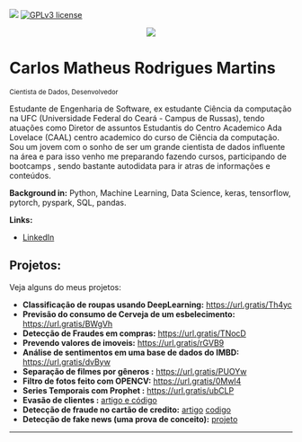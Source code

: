 [![](https://img.shields.io/badge/python-3.7+-blue.svg)](https://www.python.org/downloads/release/python-365/) [![GPLv3 license](https://img.shields.io/badge/License-GPLv3-blue.svg)](http://perso.crans.org/besson/LICENSE.html)

<p align="center">
  <img src="banner.png" >
</p>

# Carlos Matheus Rodrigues Martins
<sub>Cientista de Dados, Desenvolvedor</sub>

Estudante de Engenharia de Software, ex estudante Ciência da computação na UFC (Universidade Federal do Ceará - Campus de Russas), tendo atuações como Diretor de assuntos Estudantis do Centro Academico Ada Lovelace (CAAL) centro academico do curso de Ciência da computação. Sou um jovem com o sonho de ser um grande cientista de dados influente na área e para isso venho me preparando fazendo cursos, participando de bootcamps , sendo bastante autodidata para ir atras de informações e conteúdos.

**Background in:** Python, Machine Learning, Data Science, keras, tensorflow, pytorch, pyspark, SQL, pandas.

**Links:**
* [LinkedIn](https://www.linkedin.com/in/carlos-matheus-dev)


## Projetos:
Veja alguns do meus projetos:

* **Classificação de roupas usando DeepLearning:** https://url.gratis/Th4yc
* **Previsão do consumo de Cerveja de um esbelecimento:** https://url.gratis/BWgVh
* **Detecção de Fraudes em compras:** https://url.gratis/TNocD
* **Prevendo valores de imoveis:** https://url.gratis/rGVB9
* **Análise de sentimentos em uma base de dados do IMBD:** https://url.gratis/dvByw
* **Separação de filmes por gêneros :** https://url.gratis/PUOYw
* **Filtro de fotos feito com OPENCV:** https://url.gratis/0Mwl4
* **Series Temporais com Prophet :** https://url.gratis/ubCLP
* **Evasão de clientes :** [artigo e código](https://portfolio.stacktecnologias.com/cmatheus/19/)
* **Detecção de fraude no cartão de credito:** [artigo](https://medium.com/@cmatheusrm/data-science-aplicado-a-detecção-de-fraudes-em-compras-no-cartão-de-crédito-b7ec507e9ec2) [codigo](https://github.com/cmatheusIA/machine-learning-projects/tree/main/Credit_card_fraud_project)
* **Detecção de fake news (uma prova de conceito):** [projeto](https://github.com/atlantico-academy/fake-news-rating)
---




